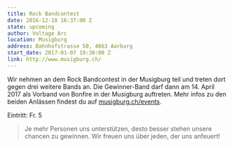 ```yaml
---
title: Rock Bandcontest
date: 2016-12-18 16:37:00 Z
state: upcoming
author: Voltage Arc
location: Musigburg
address: Bahnhofstrasse 50, 4663 Aarburg
start_date: 2017-01-07 19:30:00 Z
link: http://www.musigburg.ch/
---
```


Wir nehmen an dem Rock Bandcontest in der Musigburg teil und treten dort gegen drei weitere Bands an. Die Gewinner-Band darf dann am 14. April 2017 als Vorband von Bonfire in der Musigburg auftreten. Mehr infos zu den beiden Anlässen findest du auf [musigburg.ch/events](http://www.musigburg.ch/events/).

Eintritt: Fr. 5

> Je mehr Personen uns unterstützen, desto besser stehen unsere chancen zu gewinnen. Wir freuen uns über jeden, der uns anfeuert!
